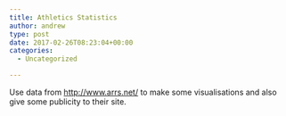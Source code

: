 ```yaml
---
title: Athletics Statistics
author: andrew
type: post
date: 2017-02-26T08:23:04+00:00
categories:
  - Uncategorized

---
```

Use data from http://www.arrs.net/ to make some visualisations and also give some publicity to their site.

